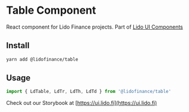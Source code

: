 # Table Component

React component for Lido Finance projects.
Part of [Lido UI Components](https://github.com/lidofinance/ui/#readme)

## Install

```bash
yarn add @lidofinance/table
```

## Usage

```ts
import { LdTable, LdTr, LdTh, LdTd } from '@lidofinance/table'
```

Check out our Storybook at [https://ui.lido.fi](https://ui.lido.fi)
